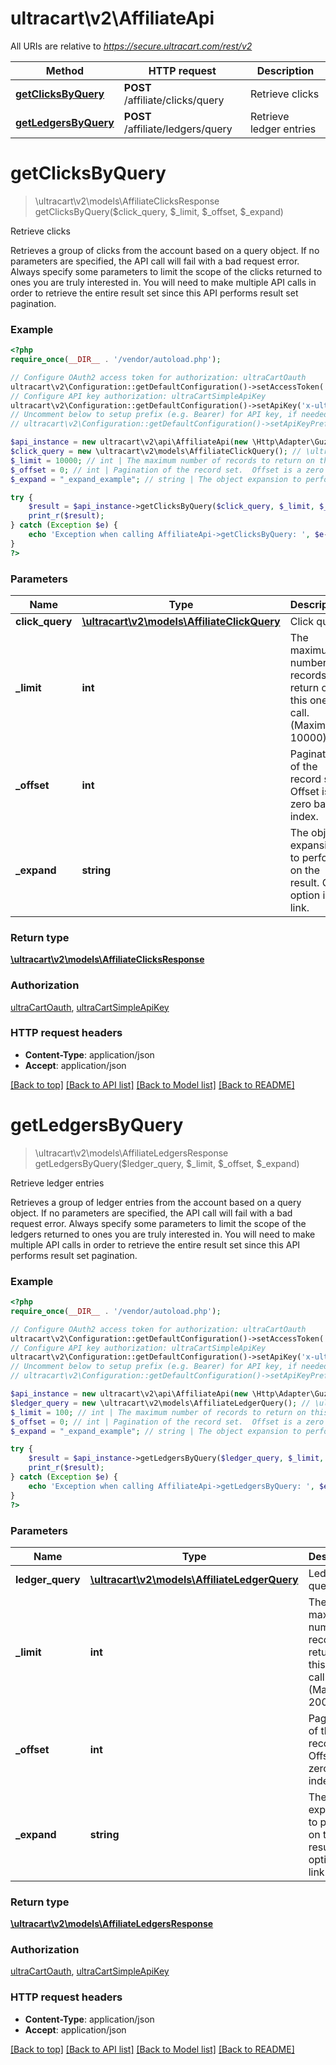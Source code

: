 # ultracart\v2\AffiliateApi

All URIs are relative to *https://secure.ultracart.com/rest/v2*

Method | HTTP request | Description
------------- | ------------- | -------------
[**getClicksByQuery**](AffiliateApi.md#getClicksByQuery) | **POST** /affiliate/clicks/query | Retrieve clicks
[**getLedgersByQuery**](AffiliateApi.md#getLedgersByQuery) | **POST** /affiliate/ledgers/query | Retrieve ledger entries


# **getClicksByQuery**
> \ultracart\v2\models\AffiliateClicksResponse getClicksByQuery($click_query, $_limit, $_offset, $_expand)

Retrieve clicks

Retrieves a group of clicks from the account based on a query object.  If no parameters are specified, the API call will fail with a bad request error.  Always specify some parameters to limit the scope of the clicks returned to ones you are truly interested in.  You will need to make multiple API calls in order to retrieve the entire result set since this API performs result set pagination.

### Example
```php
<?php
require_once(__DIR__ . '/vendor/autoload.php');

// Configure OAuth2 access token for authorization: ultraCartOauth
ultracart\v2\Configuration::getDefaultConfiguration()->setAccessToken('YOUR_ACCESS_TOKEN');
// Configure API key authorization: ultraCartSimpleApiKey
ultracart\v2\Configuration::getDefaultConfiguration()->setApiKey('x-ultracart-simple-key', 'YOUR_API_KEY');
// Uncomment below to setup prefix (e.g. Bearer) for API key, if needed
// ultracart\v2\Configuration::getDefaultConfiguration()->setApiKeyPrefix('x-ultracart-simple-key', 'Bearer');

$api_instance = new ultracart\v2\api\AffiliateApi(new \Http\Adapter\Guzzle6\Client());
$click_query = new \ultracart\v2\models\AffiliateClickQuery(); // \ultracart\v2\models\AffiliateClickQuery | Click query
$_limit = 10000; // int | The maximum number of records to return on this one API call. (Maximum 10000)
$_offset = 0; // int | Pagination of the record set.  Offset is a zero based index.
$_expand = "_expand_example"; // string | The object expansion to perform on the result.  Only option is link.

try {
    $result = $api_instance->getClicksByQuery($click_query, $_limit, $_offset, $_expand);
    print_r($result);
} catch (Exception $e) {
    echo 'Exception when calling AffiliateApi->getClicksByQuery: ', $e->getMessage(), PHP_EOL;
}
?>
```

### Parameters

Name | Type | Description  | Notes
------------- | ------------- | ------------- | -------------
 **click_query** | [**\ultracart\v2\models\AffiliateClickQuery**](../Model/AffiliateClickQuery.md)| Click query |
 **_limit** | **int**| The maximum number of records to return on this one API call. (Maximum 10000) | [optional] [default to 10000]
 **_offset** | **int**| Pagination of the record set.  Offset is a zero based index. | [optional] [default to 0]
 **_expand** | **string**| The object expansion to perform on the result.  Only option is link. | [optional]

### Return type

[**\ultracart\v2\models\AffiliateClicksResponse**](../Model/AffiliateClicksResponse.md)

### Authorization

[ultraCartOauth](../../README.md#ultraCartOauth), [ultraCartSimpleApiKey](../../README.md#ultraCartSimpleApiKey)

### HTTP request headers

 - **Content-Type**: application/json
 - **Accept**: application/json

[[Back to top]](#) [[Back to API list]](../../README.md#documentation-for-api-endpoints) [[Back to Model list]](../../README.md#documentation-for-models) [[Back to README]](../../README.md)

# **getLedgersByQuery**
> \ultracart\v2\models\AffiliateLedgersResponse getLedgersByQuery($ledger_query, $_limit, $_offset, $_expand)

Retrieve ledger entries

Retrieves a group of ledger entries from the account based on a query object.  If no parameters are specified, the API call will fail with a bad request error.  Always specify some parameters to limit the scope of the ledgers returned to ones you are truly interested in.  You will need to make multiple API calls in order to retrieve the entire result set since this API performs result set pagination.

### Example
```php
<?php
require_once(__DIR__ . '/vendor/autoload.php');

// Configure OAuth2 access token for authorization: ultraCartOauth
ultracart\v2\Configuration::getDefaultConfiguration()->setAccessToken('YOUR_ACCESS_TOKEN');
// Configure API key authorization: ultraCartSimpleApiKey
ultracart\v2\Configuration::getDefaultConfiguration()->setApiKey('x-ultracart-simple-key', 'YOUR_API_KEY');
// Uncomment below to setup prefix (e.g. Bearer) for API key, if needed
// ultracart\v2\Configuration::getDefaultConfiguration()->setApiKeyPrefix('x-ultracart-simple-key', 'Bearer');

$api_instance = new ultracart\v2\api\AffiliateApi(new \Http\Adapter\Guzzle6\Client());
$ledger_query = new \ultracart\v2\models\AffiliateLedgerQuery(); // \ultracart\v2\models\AffiliateLedgerQuery | Ledger query
$_limit = 100; // int | The maximum number of records to return on this one API call. (Maximum 200)
$_offset = 0; // int | Pagination of the record set.  Offset is a zero based index.
$_expand = "_expand_example"; // string | The object expansion to perform on the result.  Only option is link.

try {
    $result = $api_instance->getLedgersByQuery($ledger_query, $_limit, $_offset, $_expand);
    print_r($result);
} catch (Exception $e) {
    echo 'Exception when calling AffiliateApi->getLedgersByQuery: ', $e->getMessage(), PHP_EOL;
}
?>
```

### Parameters

Name | Type | Description  | Notes
------------- | ------------- | ------------- | -------------
 **ledger_query** | [**\ultracart\v2\models\AffiliateLedgerQuery**](../Model/AffiliateLedgerQuery.md)| Ledger query |
 **_limit** | **int**| The maximum number of records to return on this one API call. (Maximum 200) | [optional] [default to 100]
 **_offset** | **int**| Pagination of the record set.  Offset is a zero based index. | [optional] [default to 0]
 **_expand** | **string**| The object expansion to perform on the result.  Only option is link. | [optional]

### Return type

[**\ultracart\v2\models\AffiliateLedgersResponse**](../Model/AffiliateLedgersResponse.md)

### Authorization

[ultraCartOauth](../../README.md#ultraCartOauth), [ultraCartSimpleApiKey](../../README.md#ultraCartSimpleApiKey)

### HTTP request headers

 - **Content-Type**: application/json
 - **Accept**: application/json

[[Back to top]](#) [[Back to API list]](../../README.md#documentation-for-api-endpoints) [[Back to Model list]](../../README.md#documentation-for-models) [[Back to README]](../../README.md)

